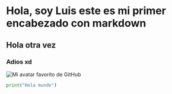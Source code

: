 # Hola, soy Luis este es mi primer encabezado con markdown
## Hola otra vez
### Adios xd

![Mi avatar favorito de GitHub](https://octodex.github.com/images/yaktocat.png)

```python
print("Hola mundo")
```
